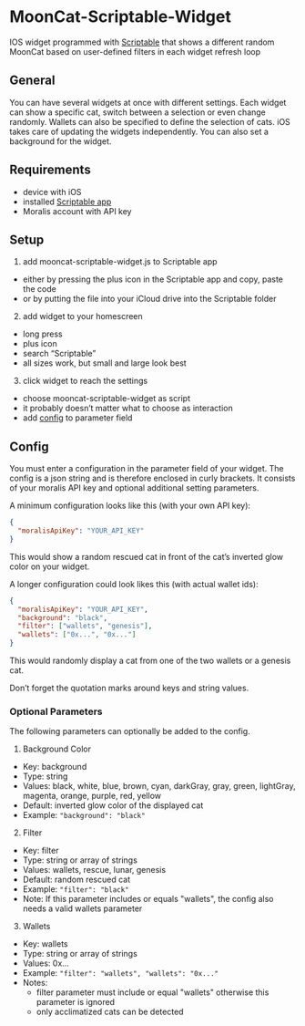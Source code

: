 # MoonCat-Scriptable-Widget
IOS widget programmed with [Scriptable](https://scriptable.app/) that shows a different random MoonCat based on user-defined filters in each widget refresh loop

## General
You can have several widgets at once with different settings.
Each widget can show a specific cat, switch between a selection or even change randomly.
Wallets can also be specified to define the selection of cats. 
iOS takes care of updating the widgets independently.
You can also set a background for the widget.

## Requirements
- device with iOS
- installed [Scriptable app](https://scriptable.app/)
- Moralis account with API key

## Setup
1. add mooncat-scriptable-widget.js to Scriptable app
  - either by pressing the plus icon in the Scriptable app and copy, paste the code
  - or by putting the file into your iCloud drive into the Scriptable folder
2. add widget to your homescreen
  - long press
  - plus icon
  - search “Scriptable”
  - all sizes work, but small and large look best
3. click widget to reach the settings
  - choose mooncat-scriptable-widget as script
  - it probably doesn’t matter what to choose as interaction
  - add [config](#config) to parameter field

## Config
You must enter a configuration in the parameter field of your widget.
The config is a json string and is therefore enclosed in curly brackets.
It consists of your moralis API key and optional additional setting parameters.

A minimum configuration looks like this (with your own API key):
```json
{
  "moralisApiKey": "YOUR_API_KEY"
}
```
This would show a random rescued cat in front of the cat’s inverted glow color on your widget.

A longer configuration could look likes this (with actual wallet ids):
```json
{
  "moralisApiKey": "YOUR_API_KEY",
  "background": "black",
  "filter": ["wallets", "genesis"],
  "wallets": ["0x...", "0x..."]
}
```
This would randomly display a cat from one of the two wallets or a genesis cat.

Don’t forget the quotation marks around keys and string values.

### Optional Parameters
The following parameters can optionally be added to the config.

1. Background Color
  - Key: background
  - Type: string
  - Values: black, white, blue, brown, cyan, darkGray, gray, green, lightGray, magenta, orange, purple, red, yellow
  - Default: inverted glow color of the displayed cat
  - Example: `"background": "black"`
2. Filter
  - Key: filter
  - Type: string or array of strings
  - Values: wallets, rescue, lunar, genesis
  - Default: random rescued cat
  - Example: `"filter": "black"`
  - Note: If this parameter includes or equals "wallets", the config also needs a valid wallets parameter
3. Wallets
  - Key: wallets
  - Type: string or array of strings
  - Values: 0x...
  - Example: `"filter": "wallets", "wallets": "0x..."`
  - Notes:
    - filter parameter must include or equal "wallets" otherwise this parameter is ignored
    - only acclimatized cats can be detected



